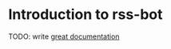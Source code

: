 # Introduction to rss-bot

TODO: write [great documentation](http://jacobian.org/writing/what-to-write/)
